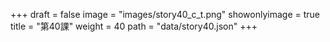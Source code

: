 +++
draft = false 
image = "images/story40_c_t.png" 
showonlyimage = true 
title = "第40課" 
weight = 40 
path = "data/story40.json" 
+++
